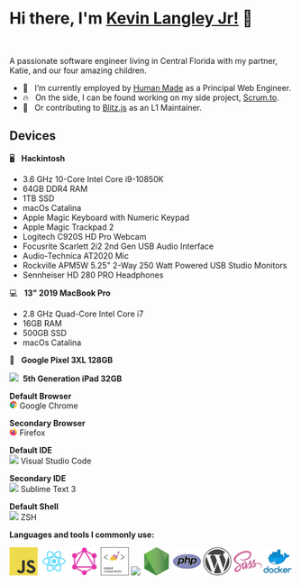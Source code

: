 # **Hi there, I'm [Kevin Langley Jr!](https://kevinlangleyjr.dev) 👋**

<br />

A passionate software engineer living in Central Florida with my partner, Katie, and our four amazing children.

- 💼 &nbsp;&nbsp;I’m currently employed by [Human Made](https://hmn.md) as a Principal Web Engineer.
- 🔥 &nbsp;&nbsp;On the side, I can be found working on my side project, [Scrum.to](https://scrum.to).
- 🎉 &nbsp;&nbsp;Or contributing to [Blitz.js](https://github.com/blitz-js/blitz) as an L1 Maintainer.

## **Devices**
🖥  &nbsp;&nbsp;**Hackintosh**
- 3.6 GHz 10-Core Intel Core i9-10850K
- 64GB DDR4 RAM
- 1TB SSD
- macOs Catalina
- Apple Magic Keyboard with Numeric Keypad
- Apple Magic Trackpad 2
- Logitech C920S HD Pro Webcam
- Focusrite Scarlett 2i2 2nd Gen USB Audio Interface
- Audio-Technica AT2020 Mic
- Rockville APM5W 5.25" 2-Way 250 Watt Powered USB Studio Monitors
- Sennheiser HD 280 PRO Headphones


💻  &nbsp;&nbsp;**13" 2019 MacBook Pro**
- 2.8 GHz Quad-Core Intel Core i7
- 16GB RAM
- 500GB SSD
- macOs Catalina

📱 &nbsp;&nbsp;**Google Pixel 3XL 128GB**

<img height="18" src="https://res.cloudinary.com/kevinlangleyjr-dev/image/upload/v1617326788/github-readme/apple-ipad_qyj1we.svg" />&nbsp;&nbsp;**5th Generation iPad 32GB**

**Default Browser**  
<img height="14" src="https://raw.githubusercontent.com/github/explore/80688e429a7d4ef2fca1e82350fe8e3517d3494d/topics/chrome/chrome.png" /> Google Chrome

**Secondary Browser**  
<img height="14" src="https://raw.githubusercontent.com/github/explore/728542e0d33f83720614f61923a9cb424264db23/topics/firefox/firefox.png" /> Firefox

**Default IDE**  
<img height="14" src="https://res.cloudinary.com/kevinlangleyjr-dev/image/upload/v1617325247/github-readme/Visual_Studio_Code_adjfaq.svg" />  Visual Studio Code

**Secondary IDE**  
<img height="14" src="https://res.cloudinary.com/kevinlangleyjr-dev/image/upload/v1617325930/github-readme/sublime-text_e4r1bn.svg" />  Sublime Text 3

**Default Shell**  
<img height="14" src="https://res.cloudinary.com/kevinlangleyjr-dev/image/upload/v1617360397/github-readme/terminal-icon_ytfyhm.svg" />  ZSH

**Languages and tools I commonly use:**  

<code><img height="50" src="https://raw.githubusercontent.com/github/explore/80688e429a7d4ef2fca1e82350fe8e3517d3494d/topics/javascript/javascript.png"></code>
<code><img height="50" src="https://raw.githubusercontent.com/github/explore/80688e429a7d4ef2fca1e82350fe8e3517d3494d/topics/react/react.png"></code>
<code><img height="50" src="https://raw.githubusercontent.com/github/explore/80688e429a7d4ef2fca1e82350fe8e3517d3494d/topics/graphql/graphql.png"></code>
<code><img height="50" src="https://raw.githubusercontent.com/github/explore/80688e429a7d4ef2fca1e82350fe8e3517d3494d/topics/styled-components/styled-components.png"></code>
<code><img height="50" src="https://kevinlangleyjr-public.s3.amazonaws.com/nextjs-logo.jpg"></code>
<code><img height="50" src="https://raw.githubusercontent.com/github/explore/80688e429a7d4ef2fca1e82350fe8e3517d3494d/topics/nodejs/nodejs.png"></code>
<code><img height="50" src="https://raw.githubusercontent.com/github/explore/80688e429a7d4ef2fca1e82350fe8e3517d3494d/topics/php/php.png"></code>
<code><img height="50" src="https://raw.githubusercontent.com/github/explore/80688e429a7d4ef2fca1e82350fe8e3517d3494d/topics/wordpress/wordpress.png"></code>
<code><img height="50" src="https://raw.githubusercontent.com/github/explore/80688e429a7d4ef2fca1e82350fe8e3517d3494d/topics/sass/sass.png"></code>
<code><img height="50" src="https://raw.githubusercontent.com/github/explore/80688e429a7d4ef2fca1e82350fe8e3517d3494d/topics/docker/docker.png"></code>
